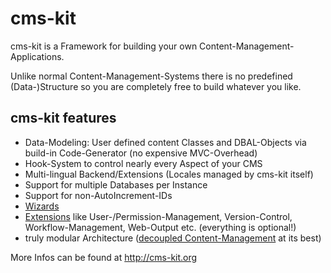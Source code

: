 cms-kit
=======

cms-kit is a Framework for building your own Content-Management-Applications. 

Unlike normal Content-Management-Systems there is no predefined (Data-)Structure so you are completely free to build whatever you like.


## cms-kit features

* Data-Modeling: User defined content Classes and DBAL-Objects via build-in Code-Generator (no expensive MVC-Overhead)
* Hook-System to control nearly every Aspect of your CMS
* Multi-lingual Backend/Extensions (Locales managed by cms-kit itself)
* Support for multiple Databases per Instance
* Support for non-AutoIncrement-IDs
* [Wizards](//github.com/taubmann/cms-kit-wizards)
* [Extensions](//github.com/taubmann/cms-kit-extensions) like User-/Permission-Management, Version-Control, Workflow-Management, Web-Output etc. (everything is optional!)
* truly modular Architecture ([decoupled Content-Management](http://decoupledcms.org) at its best)


More Infos can be found at <http://cms-kit.org>
